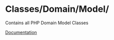 # Classes/Domain/Model/

Contains all PHP Domain Model Classes

[Documentation](https://docs.typo3.org/m/typo3/reference-coreapi/10.4/en-us/ExtensionArchitecture/Extbase/Reference/Domain/Model.html)